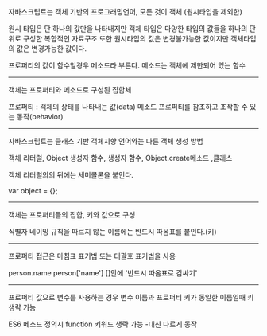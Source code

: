 자바스크립트는 객체 기반의 프로그래밍언어, 모든 것이 객체 (원시타입을 제외한)

원시 타입은 단 하나의 값만을 나타내지만 객체 타입은 다양한 타입의 값들을 하나의 단위로 구성한 복합적인 자료구조 또한 원시타입의 값은 변경불가능한 값이지만 객체타입의 값은 변경가능한 값이다.

프로퍼티의 값이 함수일경우 메소드라 부른다. 메소드는 객체에 제한되어 있는 함수

---

객체는 프로퍼티와 메소드로 구성된 집합체

프로퍼티 : 객체의 상태를 나타내는 값(data) 메소드 프로퍼티를 참조하고 조작할 수 있는 동작(behavior)

---

자바스크립트는 클래스 기반 객체지향 언어와는 다른 객체 생성 방법

객체 리터럴, Object 생성자 함수, 생성자 함수, Object.create메소드 ,클래스

객체 리터럴의의 뒤에는 세미콜론을 붙인다.

var object = {};

---

객체는 프로퍼티들의 집합, 키와 값으로 구성

식별자 네이밍 규칙을 따르지 않는 이름에는 반드시 따옴표를 붙인다.(키)

---

프로퍼티 접근은 마침표 표기법 또는 대괄호 표기법을 사용 

person.name person['name']  []안에 '반드시 따옴표로 감싸기'

---

프로퍼티 값으로 변수를 사용하는 경우 변수 이름과 프로퍼티 키가 동일한 이름일때 키생략 가능

ES6 메소드 정의시 function 키워드 생략 가능 -대신 다르게 동작



